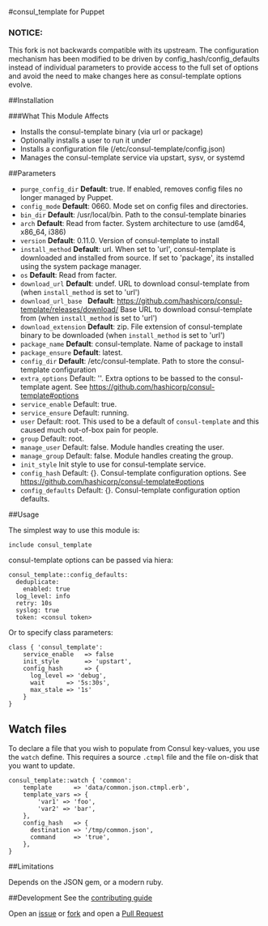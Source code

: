 #consul_template for Puppet

### NOTICE:

This fork is not backwards compatible with its upstream. The configuration
mechanism has been modified to be driven by config_hash/config_defaults instead
of individual parameters to provide access to the full set of options and avoid
the need to make changes here as consul-template options evolve.

##Installation

###What This Module Affects

* Installs the consul-template binary (via url or package)
* Optionally installs a user to run it under
* Installs a configuration file (/etc/consul-template/config.json)
* Manages the consul-template service via upstart, sysv, or systemd


##Parameters

- `purge_config_dir` **Default**: true. If enabled, removes config files no longer managed by Puppet.
- `config_mode` **Default**: 0660. Mode set on config files and directories.
- `bin_dir` **Default**: /usr/local/bin. Path to the consul-template binaries
- `arch` **Default**: Read from facter. System architecture to use (amd64, x86_64, i386)
- `version` **Default**: 0.11.0. Version of consul-template to install
- `install_method` **Default**: url. When set to 'url', consul-template is downloaded and installed from source. If
set to 'package', its installed using the system package manager.
- `os` **Default**: Read from facter.
- `download_url` **Default**: undef. URL to download consul-template from (when `install_method` is set to 'url')
- `download_url_base ` **Default**: https://github.com/hashicorp/consul-template/releases/download/ Base URL to download consul-template from (when `install_method` is set to 'url')
- `download_extension` **Default**: zip. File extension of consul-template binary to be downloaded (when `install_method` is set to 'url')
- `package_name` **Default**: consul-template. Name of package to install
- `package_ensure` **Default**: latest.
- `config_dir` **Default**: /etc/consul-template. Path to store the consul-template configuration
- `extra_options` Default: ''. Extra options to be bassed to the consul-template agent. See https://github.com/hashicorp/consul-template#options
- `service_enable` Default: true.
- `service_ensure` Default: running.
- `user` Default: root. This used to be a default of `consul-template` and this caused much out-of-box pain for people.
- `group` Default: root.
- `manage_user` Default: false. Module handles creating the user.
- `manage_group` Default: false. Module handles creating the group.
- `init_style` Init style to use for consul-template service.
- `config_hash` Default: {}. Consul-template configuration options. See https://github.com/hashicorp/consul-template#options
- `config_defaults` Default: {}. Consul-template configuration option defaults.



##Usage

The simplest way to use this module is:
```puppet
include consul_template
```

consul-template options can be passed via hiera:

```
consul_template::config_defaults:
  deduplicate:
    enabled: true
  log_level: info
  retry: 10s
  syslog: true
  token: <consul token>
```

Or to specify class parameters:
```puppet
class { 'consul_template':
    service_enable   => false
    init_style       => 'upstart',
    config_hash      => {
      log_level => 'debug',
      wait      => '5s:30s',
      max_stale => '1s'
    }
}
```

## Watch files

To declare a file that you wish to populate from Consul key-values, you use the
`watch` define. This requires a source `.ctmpl` file and the file on-disk
that you want to update.

```puppet
consul_template::watch { 'common':
    template      => 'data/common.json.ctmpl.erb',
    template_vars => {
        'var1' => 'foo',
        'var2' => 'bar',
    },
    config_hash   => {
      destination => '/tmp/common.json',
      command     => 'true',
    },
}
```

##Limitations

Depends on the JSON gem, or a modern ruby.

##Development
See the [contributing guide](CONTRIBUTING.md)

Open an [issue](https://github.com/gdhbashton/puppet-consul_template/issues) or
[fork](https://github.com/gdhbashton/puppet-consul_template/fork) and open a
[Pull Request](https://github.com/gdhbashton/puppet-consul_template/pulls)

